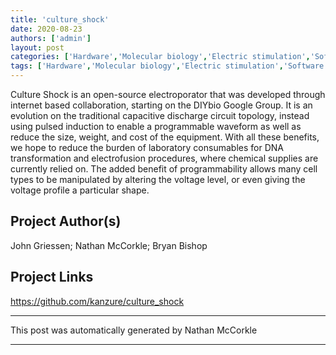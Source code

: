 ```yaml
---
title: 'culture_shock'
date: 2020-08-23
authors: ['admin']
layout: post
categories: ['Hardware','Molecular biology','Electric stimulation','Software']
tags: ['Hardware','Molecular biology','Electric stimulation','Software']
---
```

Culture Shock is an open-source electroporator that was developed
through internet based collaboration, starting on the DIYbio Google
Group. It is an evolution on the traditional capacitive discharge
circuit topology, instead using pulsed induction to enable a
programmable waveform as well as reduce the size, weight, and cost of
the equipment. With all these benefits, we hope to reduce the burden
of laboratory consumables for DNA transformation and electrofusion
procedures, where chemical supplies are currently relied on. The added
benefit of programmability allows many cell types to be manipulated by
altering the voltage level, or even giving the voltage profile a
particular shape.
## Project Author(s)
John Griessen; Nathan McCorkle; Bryan Bishop
## Project Links
https://github.com/kanzure/culture_shock
***
This post was automatically generated by
Nathan McCorkle
***
